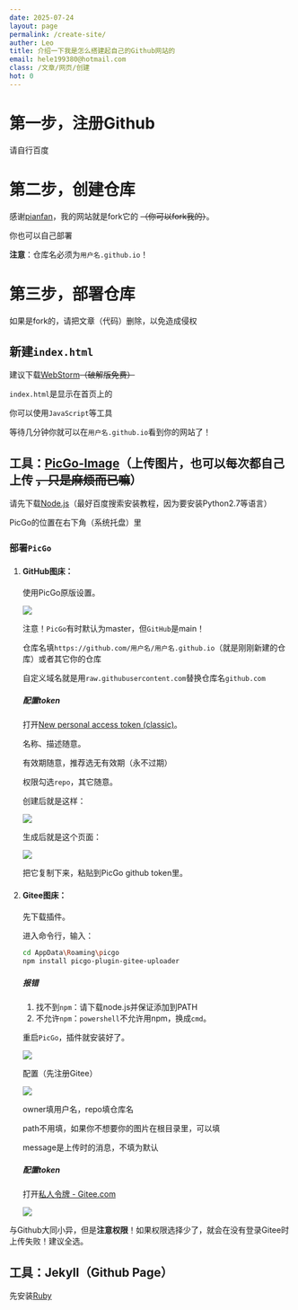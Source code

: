 ```yaml
---
date: 2025-07-24
layout: page
permalink: /create-site/
auther: Leo
title: 介绍一下我是怎么搭建起自己的Github网站的
email: hele199380@hotmail.com
class: /文章/网页/创建
hot: 0
---
```

# 第一步，注册Github

请自行百度

# 第二步，创建仓库

感谢[pianfan](https://github.com/pianfan)，我的网站就是fork它的 ~~（你可以fork我的）~~。

你也可以自己部署

**注意**：仓库名必须为`用户名.github.io`！

# 第三步，部署仓库

如果是fork的，请把文章（代码）删除，以免造成侵权

## 新建`index.html`

建议下载[WebStorm](https://gitee.com/Leo-hele/files/WebStorm-2025.1.3.exe)~~（破解版免费）~~

`index.html`是显示在首页上的

你可以使用`JavaScript`等工具

等待几分钟你就可以在`用户名.github.io`看到你的网站了！

## 工具：[PicGo-Image](https://gitee.com/Leo-hele/files/PicGo-Setup-2.3.1-x64.exe)（上传图片，也可以每次都自己上传 ~~，只是麻烦而已嘛~~）

请先下载[Node.js](https://gitee.com/Leo-hele/files/node-v22.17.0-x64.msi)（最好百度搜索安装教程，因为要安装Python2.7等语言）

PicGo的位置在右下角（系统托盘）里

### 部署`PicGo`

1. #### GitHub图床： 

   使用PicGo原版设置。

   ![](https://gitee.com/Leo-hele/picGo-image/raw/master/PicGo1.png)

   注意！`PicGo`有时默认为master，但`GitHub`是main！

   仓库名填`https://github.com/用户名/用户名.github.io`（就是刚刚新建的仓库）或者其它你的仓库

   自定义域名就是用`raw.githubusercontent.com`替换仓库名`github.com`

   ##### 配置token

   打开[New personal access token (classic)](https://github.com/settings/tokens/new)。

   名称、描述随意。

   有效期随意，推荐选无有效期（永不过期）

   权限勾选`repo`，其它随意。

   创建后就是这样：

   ![](https://gitee.com/Leo-hele/picGo-image/raw/master/PicGo3.png)

   生成后就是这个页面：

   ![](https://gitee.com/Leo-hele/picGo-image/raw/master/PicGo6.png)

   把它复制下来，粘贴到PicGo github token里。

2. #### Gitee图床：

   先下载插件。

   进入命令行，输入：

   ```bash
   cd AppData\Roaming\picgo
   npm install picgo-plugin-gitee-uploader
   ```

   ##### 报错

   1. 找不到`npm`：请下载node.js并保证添加到PATH
   2. 不允许`npm`：`powershell`不允许用npm，换成`cmd`。
   
   重启`PicGo`，插件就安装好了。
   
   ![](https://gitee.com/Leo-hele/picGo-image/raw/master/PicGo2.png)
   
    配置（先注册Gitee）
   
   ![](https://gitee.com/Leo-hele/picGo-image/raw/master/PicGo4.png)
   
    owner填用户名，repo填仓库名
   
   path不用填，如果你不想要你的图片在根目录里，可以填
   
   message是上传时的消息，不填为默认
   
   ##### 配置token
   
    打开[私人令牌 - Gitee.com](https://gitee.com/profile/personal_access_tokens/new)
   
   ![](https://gitee.com/Leo-hele/picGo-image/raw/master/PicGo5.png)

与Github大同小异，但是**注意权限**！如果权限选择少了，就会在没有登录Gitee时上传失败！建议全选。

## 工具：Jekyll（Github Page）

先安装[Ruby](https://gitee.com/Leo-hele/files/rubyinstaller-devkit-3.4.4-2-x64.exe)

